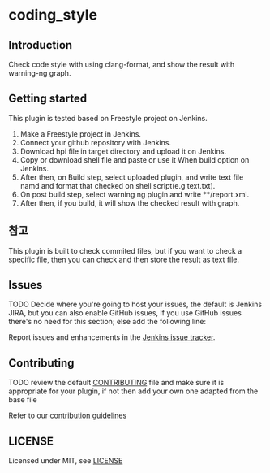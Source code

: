 # coding_style

## Introduction

Check code style with using clang-format, and show the result with warning-ng graph.

## Getting started

This plugin is tested based on Freestyle project on Jenkins.

1. Make a Freestyle project in Jenkins.
2. Connect your github repository with Jenkins.
3. Download hpi file in target directory and upload it on Jenkins.
4. Copy or download shell file and paste or use it When build option on Jenkins.
5. After then, on Build step, select uploaded plugin, and write text file namd and format that checked on shell script(e.g text.txt).
6. On post build step, select warning ng plugin and write **/report.xml.
7. After then, if you build, it will show the checked result with graph.

## 참고
This plugin is built to check commited files, but if you want to check a specific file, then you can check and then store the result as text file.

## Issues

TODO Decide where you're going to host your issues, the default is Jenkins JIRA, but you can also enable GitHub issues,
If you use GitHub issues there's no need for this section; else add the following line:

Report issues and enhancements in the [Jenkins issue tracker](https://issues.jenkins-ci.org/).

## Contributing

TODO review the default [CONTRIBUTING](https://github.com/jenkinsci/.github/blob/master/CONTRIBUTING.md) file and make sure it is appropriate for your plugin, if not then add your own one adapted from the base file

Refer to our [contribution guidelines](https://github.com/jenkinsci/.github/blob/master/CONTRIBUTING.md)

## LICENSE

Licensed under MIT, see [LICENSE](LICENSE.md)


